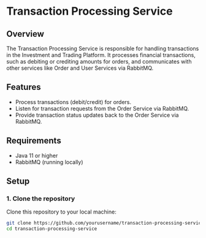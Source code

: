 # Transaction Processing Service

## Overview
The Transaction Processing Service is responsible for handling transactions in the Investment and Trading Platform. It processes financial transactions, such as debiting or crediting amounts for orders, and communicates with other services like Order and User Services via RabbitMQ.

## Features
- Process transactions (debit/credit) for orders.
- Listen for transaction requests from the Order Service via RabbitMQ.
- Provide transaction status updates back to the Order Service via RabbitMQ.

## Requirements
- Java 11 or higher
- RabbitMQ (running locally)

## Setup

### 1. Clone the repository
Clone this repository to your local machine:
```bash
git clone https://github.com/yourusername/transaction-processing-service.git
cd transaction-processing-service

